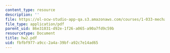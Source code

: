 ```yaml
---
content_type: resource
description: ''
file: https://ol-ocw-studio-app-qa.s3.amazonaws.com/courses/1-033-mechanics-of-material-systems-an-energy-approach-fall-2003/fbfbf977a9cc2a4a39bfa92c7e14ad65_hw2.pdf
file_type: application/pdf
parent_uid: 86e31031-d92e-1f26-a065-a90a7fd9c59b
resourcetype: Document
title: hw2.pdf
uid: fbfbf977-a9cc-2a4a-39bf-a92c7e14ad65
---
```

